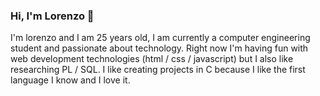 ### Hi, I'm Lorenzo 👋

I'm lorenzo and I am 25 years old, I am currently a computer engineering student and passionate about technology. Right now I'm having fun with web development technologies (html / css / javascript) but I also like researching PL / SQL. I like creating projects in C because I like the first language I know and I love it.
